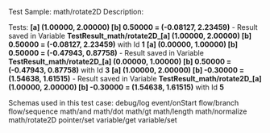 Test Sample: math/rotate2D
Description: 

Tests:
	**[a] (1.00000, 2.00000) [b] 0.50000 = (-0.08127, 2.23459)** - Result saved in Variable **TestResult_math/rotate2D_[a] (1.00000, 2.00000) [b] 0.50000 = (-0.08127, 2.23459)** with Id **1**
	**[a] (0.00000, 1.00000) [b] 0.50000 = (-0.47943, 0.87758)** - Result saved in Variable **TestResult_math/rotate2D_[a] (0.00000, 1.00000) [b] 0.50000 = (-0.47943, 0.87758)** with Id **3**
	**[a] (1.00000, 2.00000) [b] -0.30000 = (1.54638, 1.61515)** - Result saved in Variable **TestResult_math/rotate2D_[a] (1.00000, 2.00000) [b] -0.30000 = (1.54638, 1.61515)** with Id **5**

Schemas used in this test case:
	debug/log
	event/onStart
	flow/branch
	flow/sequence
	math/and
	math/dot
	math/gt
	math/length
	math/normalize
	math/rotate2D
	pointer/set
	variable/get
	variable/set
